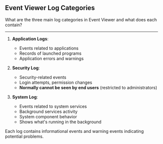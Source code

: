 ## Event Viewer Log Categories

What are the three main log categories in Event Viewer and what does each contain?

---

1. **Application Logs**:
   - Events related to applications
   - Records of launched programs
   - Application errors and warnings

2. **Security Log**:
   - Security-related events
   - Login attempts, permission changes
   - **Normally cannot be seen by end users** (restricted to administrators)

3. **System Log**:
   - Events related to system services
   - Background services activity
   - System component behavior
   - Shows what's running in the background

Each log contains informational events and warning events indicating potential problems.

